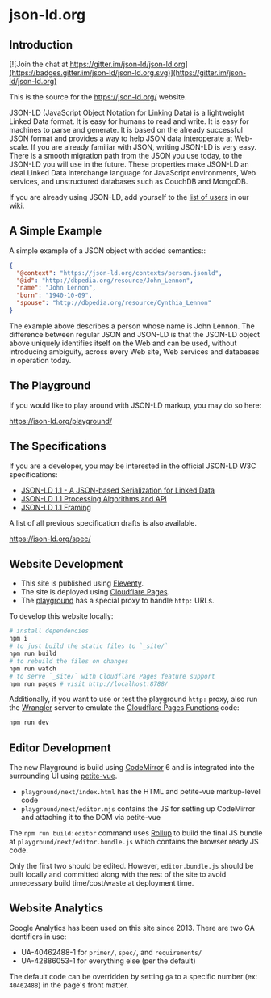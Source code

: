 json-ld.org
===========

Introduction
------------

[![Join the chat at https://gitter.im/json-ld/json-ld.org](https://badges.gitter.im/json-ld/json-ld.org.svg)](https://gitter.im/json-ld/json-ld.org)

This is the source for the https://json-ld.org/ website.

JSON-LD (JavaScript Object Notation for Linking Data) is a lightweight Linked
Data format. It is easy for humans to read and write. It is easy for machines
to parse and generate. It is based on the already successful JSON format and
provides a way to help JSON data interoperate at Web-scale. If you are already
familiar with JSON, writing JSON-LD is very easy. There is a smooth migration
path from the JSON you use today, to the JSON-LD you will use in the future.
These properties make JSON-LD an ideal Linked Data interchange language for
JavaScript environments, Web services, and unstructured databases such as
CouchDB and MongoDB.

If you are already using JSON-LD, add yourself to the [list of users][] in our wiki.


A Simple Example
----------------

A simple example of a JSON object with added semantics::

```json
{
  "@context": "https://json-ld.org/contexts/person.jsonld",
  "@id": "http://dbpedia.org/resource/John_Lennon",
  "name": "John Lennon",
  "born": "1940-10-09",
  "spouse": "http://dbpedia.org/resource/Cynthia_Lennon"
}
```

The example above describes a person whose name is John Lennon. The difference
between regular JSON and JSON-LD is that the JSON-LD object above uniquely
identifies itself on the Web and can be used, without introducing ambiguity,
across every Web site, Web services and databases in operation today.

The Playground
--------------

If you would like to play around with JSON-LD markup, you may do so here:

https://json-ld.org/playground/

The Specifications
------------------

If you are a developer, you may be interested in the official JSON-LD W3C
specifications:

* [JSON-LD 1.1 - A JSON-based Serialization for Linked Data][]
* [JSON-LD 1.1 Processing Algorithms and API][]
* [JSON-LD 1.1 Framing][]

A list of all previous specification drafts is also available.

https://json-ld.org/spec/

Website Development
-------------------

- This site is published using [Eleventy][].
- The site is deployed using [Cloudflare Pages][].
- The [playground][] has a special proxy to handle `http:` URLs.

To develop this website locally:

```sh
# install dependencies
npm i
# to just build the static files to `_site/`
npm run build
# to rebuild the files on changes
npm run watch
# to serve `_site/` with Cloudflare Pages feature support
npm run pages # visit http://localhost:8788/
```

Additionally, if you want to use or test the playground `http:` proxy, also run
the [Wrangler][] server to emulate the [Cloudflare Pages Functions][] code:

```sh
npm run dev
```

Editor Development
------------------

The new Playground is build using [CodeMirror][] 6 and is integrated into the
surrounding UI using [petite-vue][].

* `playground/next/index.html` has the HTML and petite-vue markup-level code
* `playground/next/editor.mjs` contains the JS for setting up CodeMirror and
  attaching it to the DOM via petite-vue

The `npm run build:editor` command uses [Rollup][] to build the final JS bundle
at `playground/next/editor.bundle.js` which contains the browser ready JS code.

Only the first two should be edited. However, `editor.bundle.js` should be built
locally and committed along with the rest of the site to avoid unnecessary build
time/cost/waste at deployment time.

Website Analytics
-----------------

Google Analytics has been used on this site since 2013. There are two GA
identifiers in use:

* UA-40462488-1 for `primer/`, `spec/`, and `requirements/`
* UA-42886053-1 for everything else (per the default)

The default code can be overridden by setting `ga` to a specific number (ex:
`40462488`) in the page's front matter.

[Cloudflare Pages Functions]: https://developers.cloudflare.com/pages/functions/
[Cloudflare Pages]: https://pages.cloudflare.com/
[Eleventy]: https://www.11ty.dev/
[JSON-LD 1.1 - A JSON-based Serialization for Linked Data]: http://www.w3.org/TR/json-ld/
[JSON-LD 1.1 Framing]: https://www.w3.org/TR/json-ld-framing/
[JSON-LD 1.1 Processing Algorithms and API]: https://www.w3.org/TR/json-ld-api/
[Wrangler]: https://developers.cloudflare.com/workers/wrangler/
[list of users]: https://github.com/json-ld/json-ld.org/wiki/Users-of-JSON-LD
[playground]: https://json-ld.org/playground/
[CodeMirror]: https://codemirror.net/
[petite-vue]: https://github.com/vuejs/petite-vue
[Rollup]: https://rollupjs.org/
